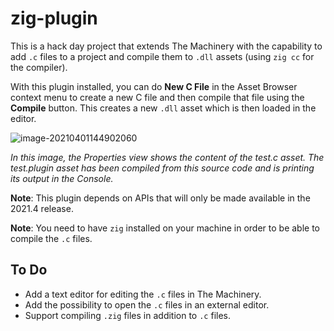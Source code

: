 # zig-plugin

This is a hack day project that extends The Machinery with the capability to add `.c` files to a project and compile them to `.dll` assets (using `zig cc` for the compiler).

With this plugin installed, you can do **New C File** in the Asset Browser context menu to create a new C file and then compile that file using the **Compile** button. This creates a new `.dll` asset which is then loaded in the editor.

![image-20210401144902060](C:\work\zig-plugin\screenshot.png)

*In this image, the Properties view shows the content of the test.c asset. The test.plugin asset has been compiled from this source code and is printing its output in the Console.*

**Note**: This plugin depends on APIs that will only be made available in the 2021.4 release.

**Note**: You need to have `zig` installed on your machine in order to be able to compile the `.c` files.

## To Do

* Add a text editor for editing the `.c` files in The Machinery.
* Add the possibility to open the `.c` files in an external editor.
* Support compiling `.zig` files in addition to `.c` files.